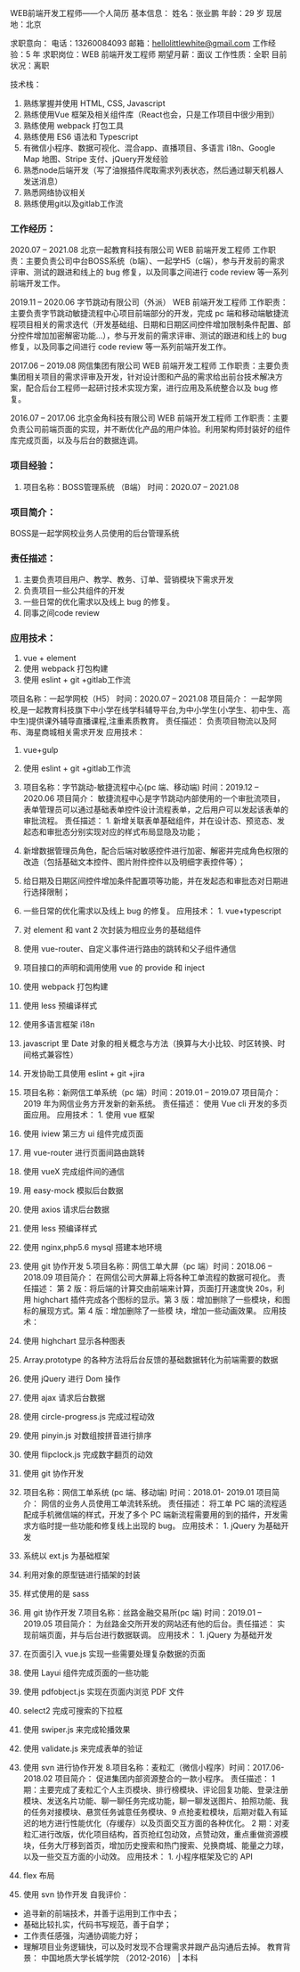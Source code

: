 WEB前端开发工程师——个人简历
基本信息：
姓名：张业鹏
年龄：29 岁
现居地：北京

求职意向：	电话：13260084093
邮箱：hellolittlewhite@gmail.com
工作经验：5 年
求职岗位：WEB 前端开发工程师
期望月薪：面议
工作性质：全职
目前状况：离职

技术栈：
1. 熟练掌握并使用 HTML, CSS, Javascript 
2. 熟练使用Vue 框架及相关组件库（React也会，只是工作项目中很少用到）
3. 熟练使用 webpack 打包工具
4. 熟练使用 ES6 语法和 Typescript
5. 有微信小程序、数据可视化、混合app、直播项目、多语言 i18n、Google Map 地图、Stripe 支付、jQuery开发经验
6. 熟悉node后端开发（写了油猴插件爬取需求列表状态，然后通过聊天机器人发送消息）
7. 熟悉网络协议相关
8. 熟练使用git以及gitlab工作流

### 工作经历：
2020.07 – 2021.08	北京一起教育科技有限公司	WEB 前端开发工程师
工作职责：主要负责公司中台BOSS系统（b端）、一起学H5（c端），参与开发前的需求评审、测试的跟进和线上的 bug 修复，以及同事之间进行 code review 等一系列前端开发工作。

2019.11 – 2020.06	字节跳动有限公司（外派）	WEB 前端开发工程师
工作职责：主要负责字节跳动敏捷流程中心项目前端部分的开发，完成 pc 端和移动端敏捷流程项目相关的需求迭代（开发基础组、日期和日期区间控件增加限制条件配置、部分控件增加加密解密功能…），参与开发前的需求评审、测试的跟进和线上的 bug 修复，以及同事之间进行 code review 等一系列前端开发工作。

2017.06 – 2019.08	网信集团有限公司	WEB 前端开发工程师
工作职责：主要负责集团相关项目的需求评审及开发，针对设计图和产品的需求给出前台技术解决方案，配合后台工程师一起研讨技术实现方案，进行应用及系统整合以及 bug 修复。

2016.07 – 2017.06	北京金角科技有限公司	WEB 前端开发工程师
工作职责：主要负责公司前端页面的实现，并不断优化产品的用户体验。利用架构师封装好的组件库完成页面，以及与后台的数据连调。

### 项目经验：
1. 项目名称：BOSS管理系统 （B端）
时间：2020.07 – 2021.08
### 项目简介：
BOSS是一起学网校业务人员使用的后台管理系统
### 责任描述： 
1. 主要负责项目用户、教学、教务、订单、营销模块下需求开发
2. 负责项目一些公共组件的开发
3. 一些日常的优化需求以及线上 bug 的修复。
4. 同事之间code review

### 应用技术： 
1. vue + element 
2. 使用 webpack 打包构建
3. 使用 eslint + git +gitlab工作流

项目名称：一起学网校（H5） 
时间：2020.07 – 2021.08
项目简介： 一起学网校,是一起教育科技旗下中小学在线学科辅导平台,为中小学生(小学生、初中生、高中生)提供课外辅导直播课程,注重素质教育。
责任描述： 负责项目物流以及阿布、海星商城相关需求开发
应用技术： 
1. vue+gulp
2. 使用 eslint + git +gitlab工作流

3. 项目名称：字节跳动-敏捷流程中心(pc 端、移动端) 时间：2019.12 – 2020.06
项目简介： 敏捷流程中心是字节跳动内部使用的一个审批流项目，表单管理员可以通过基础表单控件设计流程表单，之后用户可以发起该表单的审批流程。
责任描述： 1. 新增关联表单基础组件，并在设计态、预览态、发起态和审批态分别实现对应的样式布局显隐及功能；
2. 新增数据管理员角色，配合后端对敏感控件进行加密、解密并完成角色权限的改造（包括基础文本控件、图片附件控件以及明细字表控件等）；
3. 给日期及日期区间控件增加条件配置项等功能，并在发起态和审批态对日期进行选择限制；
4. 一些日常的优化需求以及线上 bug 的修复。
应用技术： 1. vue+typescript
4. 对 element 和 vant 2 次封装为相应业务的基础组件
5. 使用 vue-router、自定义事件进行路由的跳转和父子组件通信
6. 项目接口的声明和调用使用 vue 的 provide 和 inject
7. 使用 webpack 打包构建
8. 使用 less 预编译样式
9. 使用多语言框架 i18n
10.	javascript 里 Date 对象的相关概念与方法（换算与大小比较、时区转换、时间格式兼容性）
11.	开发协助工具使用 eslint + git +jira
4. 项目名称：新网信工单系统（pc 端）时间：2019.01 – 2019.07
项目简介： 2019 年为网信业务方开发新的新系统。
责任描述： 使用 Vue cli 开发的多页面应用。
应用技术： 1. 使用 vue 框架
2. 使用 iview 第三方 ui 组件完成页面
3. 用 vue-router 进行页面间路由跳转
4. 使用 vueX 完成组件间的通信
5. 用 easy-mock 模拟后台数据
6. 使用 axios 请求后台数据
7. 使用 less 预编译样式
8. 使用 nginx,php5.6 mysql 搭建本地环境
9. 使用 git 协作开发
5.项目名称：网信工单大屏（pc 端）时间：2018.06 – 2018.09
项目简介： 在网信公司大屏幕上将各种工单流程的数据可视化。
责任描述： 第 2 版：将后端的计算交由前端来计算，页面打开速度快 20s，利用 highchart 插件完成各个图标的显示。第 3 版：增加删除了一些模块，和图标的展现方式。第 4 版：增加删除了一些模 块，增加一些动画效果。
应用技术： 
1. 使用 highchart 显示各种图表
2. Array.prototype 的各种方法将后台反馈的基础数据转化为前端需要的数据
3. 使用 jQuery 进行 Dom 操作
4. 使用 ajax 请求后台数据
5. 使用 circle-progress.js 完成过程动效
6. 使用 pinyin.js 对数组按拼音进行排序
7. 使用 flipclock.js 完成数字翻页的动效
8. 使用 git 协作开发
6. 项目名称：网信工单系统 (pc 端、移动端) 时间：2018.01- 2019.01
项目简介： 网信的业务人员使用工单流转系统。
责任描述： 将工单 PC 端的流程适配成手机微信端的样式，开发了多个 PC 端新流程需要用的到的插件，开发需求方临时提一些功能和修复线上出现的 bug。
应用技术： 1. jQuery 为基础开发
2. 系统以 ext.js 为基础框架
3. 利用对象的原型链进行插架的封装
4. 样式使用的是 sass
5. 用 git 协作开发
7.项目名称：丝路金融交易所(pc 端) 时间：2019.01 – 2019.05
项目简介： 为丝路金交所开发的网站还有他的后台。责任描述： 实现前端页面，并与后台进行数据联调。
应用技术： 1. jQuery 为基础开发
2. 在页面引入 vue.js 实现一些需要处理复杂数据的页面
3. 使用 Layui 组件完成页面的一些功能
4. 使用 pdfobject.js 实现在页面内浏览 PDF 文件
5. select2 完成可搜索的下拉框
6. 使用 swiper.js 来完成轮播效果
7. 使用 validate.js 来完成表单的验证
8. 使用 svn 进行协作开发
8.项目名称：麦粒汇（微信小程序）时间：2017.06- 2018.02
项目简介： 促进集团内部资源整合的一款小程序。
责任描述： 1 期：主要完成了麦粒汇个人主页模块、排行榜模块、评论回复功能、登录注册模块、发送名片功能、聊一聊任务完成功能，聊一聊发送图片、拍照功能、我的任务对接模块、悬赏任务诚意任务模块、9 点抢麦粒模块，后期对载入有延迟的地方进行性能优化（存缓存）以及页面交互方面的各种优化。
2 期：对麦粒汇进行改版，优化项目结构，首页抢红包动效，点赞动效，重点重做资源模块，任务大厅移到首页，增加历史搜索和热门搜索、兑换商城、能量之力球，以及一些交互方面的小动效。
应用技术： 1. 小程序框架及它的 API
2. flex 布局
3. 使用 svn 协作开发
自我评价：
- 追寻新的前端技术，并善于运用到工作中去；
- 基础比较扎实，代码书写规范，善于自学；
- 工作责任感强，沟通协调能力好；
- 理解项目业务逻辑快，可以及时发现不合理需求并跟产品沟通后去掉。
教育背景：
中国地质大学长城学院 （2012-2016）	|	本科
